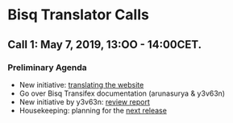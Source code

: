 # Bisq Translator Calls

## Call 1: May 7, 2019, 13:OO - 14:00CET.

### Preliminary Agenda
- New initiative: [translating the website](https://github.com/bisq-network/bisq-website/issues/173)
- Go over Bisq Transifex documentation (arunasurya & y3v63n)
- New initiative by y3v63n: [review report](https://docs.google.com/spreadsheets/d/1Y_YygGQzuQP4iMf3I7w66nUlCnP9Px0B_3XXITupB_0/edit#gid=1642854992)
- Housekeeping: planning for the [next release](https://github.com/bisq-network/bisq/milestones)
